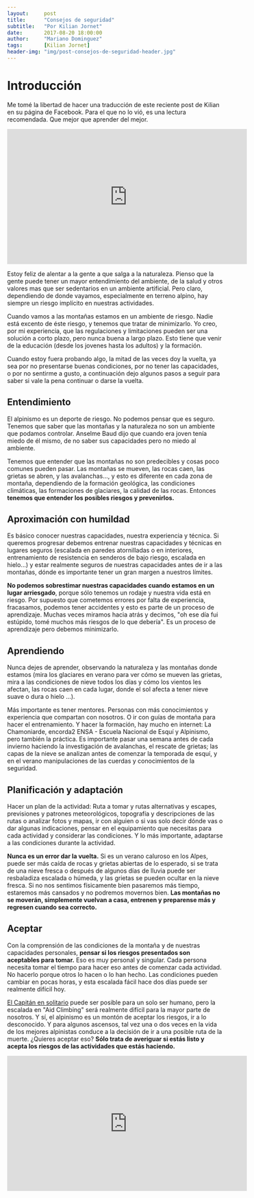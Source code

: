 ```yaml
---
layout:     post
title:      "Consejos de seguridad"
subtitle:   "Por Kilian Jornet"
date:       2017-08-20 18:00:00
author:     "Mariano Dominguez"
tags:       [Kilian Jornet]
header-img: "img/post-consejos-de-seguridad-header.jpg"
---
```


<h1 id="introducción-">Introducción</h1>

<p>Me tomé la libertad de hacer una traducción de este reciente post de Kilian en su página de Facebook. Para el que no lo vió, es una lectura recomendada. Que mejor que aprender del mejor.<p>

<center><iframe src="https://www.facebook.com/plugins/video.php?href=https%3A%2F%2Fwww.facebook.com%2Fkilianjornet%2Fvideos%2F10154661024040178%2F&show_text=0&width=560" width="560" height="315" style="border:none;overflow:hidden" scrolling="no" frameborder="0" allowTransparency="true" allowFullScreen="true"></iframe></center>

<p>Estoy feliz de alentar a la gente a que salga a la naturaleza. Pienso que la gente puede tener un mayor entendimiento del ambiente, de la salud y otros valores mas que ser sedentarios en un ambiente artificial. Pero claro, dependiendo de donde vayamos, especialmente en terreno alpino, hay siempre un riesgo implícito en nuestras actividades.<p>

<p>Cuando vamos a las montañas estamos en un ambiente de riesgo. Nadie está excento de éste riesgo, y tenemos que tratar de minimizarlo. Yo creo, por mi experiencia, que las regulaciones y limitaciones pueden ser una solución a corto plazo, pero nunca buena a largo plazo. Esto tiene que venir de la educación (desde los jovenes hasta los adultos) y la formación.<p>

<p>Cuando estoy fuera probando algo, la mitad de las veces doy la vuelta, ya sea por no presentarse buenas condiciones, por no tener las capacidades, o por no sentirme a gusto, a continuación dejo algunos pasos a seguir para saber si vale la pena continuar o darse la vuelta.<p>

<h2 id="entendimiento-">Entendimiento</h2>

<p>El alpinismo es un deporte de riesgo. No podemos pensar que es seguro. Tenemos que saber que las montañas y la naturaleza no son un ambiente que podamos controlar. Anselme Baud dijo que cuando era joven tenía miedo de él mismo, de no saber sus capacidades pero no miedo al ambiente.<p>

<p>Tenemos que entender que las montañas no son predecibles y cosas poco comunes pueden pasar. Las montañas se mueven, las rocas caen, las grietas se abren, y las avalanchas..., y esto es diferente en cada zona de montaña, dependiendo de la formación geológica, las condiciones climáticas, las formaciones de glaciares, la calidad de las rocas. Entonces <b>tenemos que entender los posibles riesgos y prevenirlos.</b><p>

<h2 id="aproximación-con-humildad-">Aproximación con humildad</h2>

<p>Es básico conocer nuestras capacidades, nuestra experiencia y técnica. Si queremos progresar debemos entrenar nuestras capacidades y técnicas en lugares seguros (escalada en paredes atornilladas o en interiores, entrenamiento de resistencia en senderos de bajo riesgo, escalada en hielo...) y estar realmente seguros de nuestras capacidades antes de ir a las montañas, dónde es importante tener un gran margen a nuestros límites.<p>

<p><b>No podemos sobrestimar nuestras capacidades cuando estamos en un lugar arriesgado</b>, porque sólo tenemos un rodaje y nuestra vida está en riesgo. Por supuesto que cometemos errores por falta de experiencia, fracasamos, podemos tener accidentes y esto es parte de un proceso de aprendizaje. Muchas veces miramos hacia atrás y decimos, "oh ese día fui estúpido, tomé muchos más riesgos de lo que debería". Es un proceso de aprendizaje pero debemos minimizarlo.<p>

<h2 id="aprendiendo-">Aprendiendo</h2>

<p>Nunca dejes de aprender, observando la naturaleza y las montañas donde estamos (mira los glaciares en verano para ver cómo se mueven las grietas, mira a las condiciones de nieve todos los días y cómo los vientos les afectan, las rocas caen en cada lugar, donde el sol afecta a tener nieve suave o dura o hielo ...).<p>

<p>Más importante es tener mentores. Personas con más conocimientos y experiencia que compartan con nosotros. O ir con guías de montaña para hacer el entrenamiento. Y hacer la formación, hay mucho en internet: La Chamoniarde, encorda2 ENSA - Escuela Nacional de Esquí y Alpinismo, pero también la práctica. Es importante pasar una semana antes de cada invierno haciendo la investigación de avalanchas, el rescate de grietas; las capas de la nieve se analizan antes de comenzar la temporada de esquí, y en el verano manipulaciones de las cuerdas y conocimientos de la seguridad.<p>

<h2 id="planificación-y-adaptación-">Planificación y adaptación</h2>

<p>Hacer un plan de la actividad: Ruta a tomar y rutas alternativas y escapes, previsiones y patrones meteorológicos, topografía y descripciones de las rutas o analizar fotos y mapas, ir con alguien o si vas solo decir dónde vas o dar algunas indicaciones, pensar en el equipamiento que necesitas para cada actividad y considerar las condiciones. Y lo más importante, adaptarse a las condiciones durante la actividad.<p>

<p><b>Nunca es un error dar la vuelta.</b> Si es un verano caluroso en los Alpes, puede ser más caída de rocas y grietas abiertas de lo esperado, si se trata de una nieve fresca o después de algunos días de lluvia puede ser resbaladiza escalada o húmeda, y las grietas se pueden ocultar en la nieve fresca. Si no nos sentimos físicamente bien pasaremos más tiempo, estaremos más cansados y no podremos movernos bien. <b>Las montañas no se moverán, simplemente vuelvan a casa, entrenen y preparense más y regresen cuando sea correcto.</b><p>

<h2 id="aceptar">Aceptar</h2>

<p>Con la comprensión de las condiciones de la montaña y de nuestras capacidades personales, <b>pensar si los riesgos presentados son aceptables para tomar.</b> Eso es muy personal y singular. Cada persona necesita tomar el tiempo para hacer eso antes de comenzar cada actividad. No hacerlo porque otros lo hacen o lo han hecho. Las condiciones pueden cambiar en pocas horas, y esta escalada fácil hace dos días puede ser realmente difícil hoy.<p>

<p><a href="http://www.nationalgeographic.com/adventure/features/athletes/alex-honnold/most-dangerous-free-solo-climb-yosemite-national-park-el-capitan/">El Capitán en solitario</a> puede ser posible para un solo ser humano, pero la escalada en "Aid Climbing" será realmente difícil para la mayor parte de nosotros. Y sí, el alpinismo es un montón de aceptar los riesgos, ir a lo desconocido. Y para algunos ascensos, tal vez una o dos veces en la vida de los mejores alpinistas conduce a la decisión de ir a una posible ruta de la muerte. ¿Quieres aceptar eso? <b>Sólo trata de averiguar si estás listo y acepta los riesgos de las actividades que estás haciendo.</b><p>

<iframe width="560" height="315" src="https://www.youtube.com/embed/Phl82D57P58" frameborder="0" allowfullscreen></iframe>
